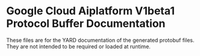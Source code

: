 # Google Cloud Aiplatform V1beta1 Protocol Buffer Documentation

These files are for the YARD documentation of the generated protobuf files.
They are not intended to be required or loaded at runtime.
